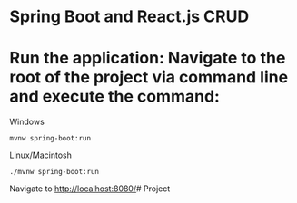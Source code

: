 # Spring Boot and React.js CRUD

# Run the application: Navigate to the root of the project via command line and execute the command:
Windows

```
mvnw spring-boot:run
```
Linux/Macintosh

```
./mvnw spring-boot:run
```

Navigate to [http://localhost:8080/](http://localhost:8080/)#   P r o j e c t  
 